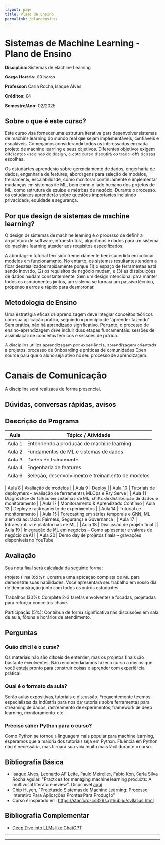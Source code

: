 ```yaml
---
layout: page
title: Plano de Ensino
permalink: /planoensino/
---
```


# Sistemas de Machine Learning - Plano de Ensino

**Disciplina:** Sistemas de Machine Learning

**Carga Horária:** 60 horas

**Professor:** Carla Rocha, Isaque Alves

**Créditos:** 04 

**Semestre/Ano:** 02/2025

## Sobre o que é este curso?


Este curso visa fornecer uma estrutura iterativa para desenvolver sistemas de machine learning do mundo real que sejam implementáveis, confiáveis e escaláveis.
Começamos considerando todos os interessados em cada projeto de machine learning e seus objetivos. Diferentes objetivos exigem diferentes escolhas de design, e este curso discutirá os trade-offs dessas escolhas.

Os estudantes aprenderão sobre gerenciamento de dados, engenharia de dados, engenharia de features, abordagens para seleção de modelos, treinamento, escalabilidade, como monitorar continuamente e implementar mudanças em sistemas de ML, bem como o lado humano dos projetos de ML, como estrutura de equipe e métricas de negócio. Durante o processo, os estudantes aprenderão sobre questões importantes incluindo privacidade, equidade e segurança.

## Por que design de sistemas de machine learning?
O design de sistemas de machine learning é o processo de definir a arquitetura de software, infraestrutura, algoritmos e dados para um sistema de machine learning atender aos requisitos especificados.

A abordagem tutorial tem sido tremendamente bem-sucedida em colocar modelos em funcionamento. No entanto, os sistemas resultantes tendem a ficar desatualizados rapidamente porque (1) o espaço de ferramentas está sendo inovado, (2) os requisitos de negócio mudam, e (3) as distribuições de dados mudam constantemente. Sem um design intencional para manter todos os componentes juntos, um sistema se tornará um passivo técnico, propenso a erros e rápido para desmoronar.


## Metodologia de Ensino

Uma estratégia eficaz de aprendizagem deve integrar conceitos teóricos com sua aplicação prática, seguindo o princípio de "aprender fazendo". Sem prática, não há aprendizado significativo. Portanto, o processo de ensino-aprendizagem deve incluir duas etapas fundamentais: sessões de assimilação de conceitos teóricos e sessões de prática.

A disciplina utiliza aprendizagem por experiência, aprendizagem orientada a projetos, processo de Onboarding e práticas de comunidades Open source para que o aluno seja ativo no seu processo de aprendizagem.


# Canais de Comunicação

A disciplina será realizada de forma presencial. 

## Dúvidas, conversas rápidas, avisos



## Descrição do Programa

| Aula    | Tópico / Atividade                                                                                          |
|---------|--------------------------------------------------------------------------------------------------------------|
| Aula 1  | Entendendo a produção de machine learning                                                                    |
| Aula 2  | Fundamentos de ML e sistemas de dados                                                                        |
| Aula 3  | Dados de treinamento                                                                                         |
| Aula 4  | Engenharia de features                                                                                        |                                                                  |
| Aula 6  | Seleção, desenvolvimento e treinamento de modelos                                                             |
                                                                                    
| Aula 8  | Avaliação de modelos                   |
| Aula 9  | Deploy                                                                                                        |
| Aula 10 | Tutoriais de deployment – avaliação de ferramentas MLOps e Ray Serve                                          |
| Aula 11 | Diagnóstico de falhas em sistemas de ML, shifts de distribuição de dados e monitoramento                     |
| Aula 12 | Monitoramento & Aprendizado Contínuo 
| Aula 13 | Deploy e rastreamento de experimentos  |
| Aula 14 | Tutorial de monitoramento                    |
| Aula 16 | Forecasting em séries temporais e GNN; ML além da acurácia: Fairness, Segurança e Governança    |
| Aula 17 | Infraestrutura e plataformas de ML                                                                            |
| Aula 18 | Discussão de projeto final                                                                                     |
| Aula 19 | Integração de ML em negócios – Como apresentar e valores de negócio da AI                                      |
| Aula 20 | Demo day de projetos finais – gravações disponíveis no YouTube                                                 |


## Avaliação
Sua nota final será calculada da seguinte forma:

Projeto Final (65%): Construa uma aplicação completa de ML para demonstrar suas habilidades. Você apresentará seu trabalho em nosso dia de demonstração junto com todos os outros estudantes. 

Trabalhos (30%): Complete 2-3 tarefas envolventes e focadas, projetadas para reforçar conceitos-chave.

Participação (5%): Contribua de forma significativa nas discussões em sala de aula, fóruns  e horários de atendimento.

## Perguntas

### Quão difícil é o curso?

Os materiais não são difíceis de entender, mas os projetos finais são bastante envolventes. Não recomendaríamos fazer o curso a menos que você esteja pronto para construir coisas e aprender com experiência prática!

### Qual é o formato da aula?

Serão aulas expositivas, tutoriais e discussão. Frequentemente teremos especialistas da indústria para nos dar tutoriais sobre ferramentas para streaming de dados, rastreamento de experimentos, framework de deep learning, monitoramento, etc.


### Preciso saber Python para o curso?

Como Python se tornou a linguagem mais popular para machine learning, esperamos que a maioria dos tutoriais seja em Python. Fluência em Python não é necessária, mas tornará sua vida muito mais fácil durante o curso.

## Bibliografia Básica
- Isaque Alves, Leonardo AF Leite, Paulo Meirelles, Fabio Kon, Carla Silva Rocha Aguiar. "Practices for managing machine learning products: A multivocal literature review". Disponível [aqui](https://d1wqtxts1xzle7.cloudfront.net/104634919/41289579-libre.pdf?1690750077=&response-content-disposition=inline%3B+filename%3DPractices_for_Managing_Machine_Learning.pdf&Expires=1752232454&Signature=DCdwOH1YWjb6XQevPG77Nz8CBI9eAj-kmDAzoIAUSMxg2ZPLESxVDpykyxi-kiqpXmjyzORzAEXui664Zi82OjK1mwpZVjwqMhXzlSmnqSVo4hhS2yiNu9GaIodXHAs6ZeO50XTZUNWcgL6ndzlgOuSpw8RUbhgu1Y6DbyCfbnFfXNG3e1Hvu48eDUWMiHb3fJlvFM9mvuxfcUh0KJewZVzXyQJV7IEaBcieIkgWb3uJitxF9vDk7SEYk1VXO8gqatY5U3mox19WO67IabWeEO5KLi8259dozzDSWWVVNraJFHsYmC6tnquH9HLzXWCGejktuc1W8Zo1qDFR6KBTGA__&Key-Pair-Id=APKAJLOHF5GGSLRBV4ZA)
-  Chip Huyen, "Projetando Sistemas de Machine Learning: Processo Interativo Para Aplicações Prontas Para Produção"
- Curso é inspirado em: https://stanford-cs329s.github.io/syllabus.html

## Bibliografia Complementar

- [Deep Dive into LLMs like ChatGPT](https://www.youtube.com/@AndrejKarpathy)



---
---


